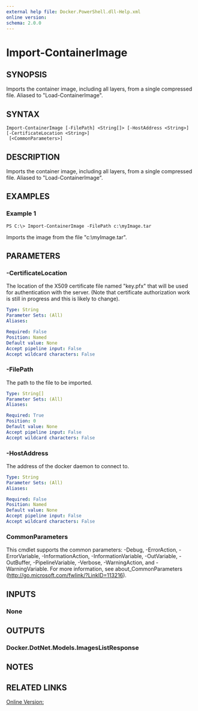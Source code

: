 ```yaml
---
external help file: Docker.PowerShell.dll-Help.xml
online version: 
schema: 2.0.0
---
```


# Import-ContainerImage
## SYNOPSIS
Imports the container image, including all layers, from a single compressed file.
Aliased to "Load-ContainerImage".
## SYNTAX

```
Import-ContainerImage [-FilePath] <String[]> [-HostAddress <String>] [-CertificateLocation <String>]
 [<CommonParameters>]
```

## DESCRIPTION
Imports the container image, including all layers, from a single compressed file.
Aliased to "Load-ContainerImage".
## EXAMPLES

### Example 1
```
PS C:\> Import-ContainerImage -FilePath c:\myImage.tar
```

Imports the image from the file "c:\myImage.tar".
## PARAMETERS

### -CertificateLocation
The location of the X509 certificate file named "key.pfx" that will be used for authentication with the server. (Note that certificate authorization work is still in progress and this is likely to change).

```yaml
Type: String
Parameter Sets: (All)
Aliases: 

Required: False
Position: Named
Default value: None
Accept pipeline input: False
Accept wildcard characters: False
```

### -FilePath
The path to the file to be imported.

```yaml
Type: String[]
Parameter Sets: (All)
Aliases: 

Required: True
Position: 0
Default value: None
Accept pipeline input: False
Accept wildcard characters: False
```

### -HostAddress
The address of the docker daemon to connect to.

```yaml
Type: String
Parameter Sets: (All)
Aliases: 

Required: False
Position: Named
Default value: None
Accept pipeline input: False
Accept wildcard characters: False
```

### CommonParameters
This cmdlet supports the common parameters: -Debug, -ErrorAction, -ErrorVariable, -InformationAction, -InformationVariable, -OutVariable, -OutBuffer, -PipelineVariable, -Verbose, -WarningAction, and -WarningVariable. For more information, see about_CommonParameters (http://go.microsoft.com/fwlink/?LinkID=113216).
## INPUTS

### None

## OUTPUTS

### Docker.DotNet.Models.ImagesListResponse

## NOTES

## RELATED LINKS

[Online Version:](https://github.com/Microsoft/Docker-PowerShell/blob/master/src/Docker.PowerShell/Help/Import-ContainerImage.md)

